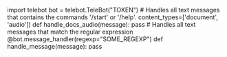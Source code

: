 import telebot bot = telebot.TeleBot("TOKEN") # Handles all text messages that contains the commands '/start' or '/help'. content_types=['document', 'audio']) def handle_docs_audio(message): 	pass # Handles all text messages that match the regular expression @bot.message_handler(regexp="SOME_REGEXP") def handle_message(message): 	pass
